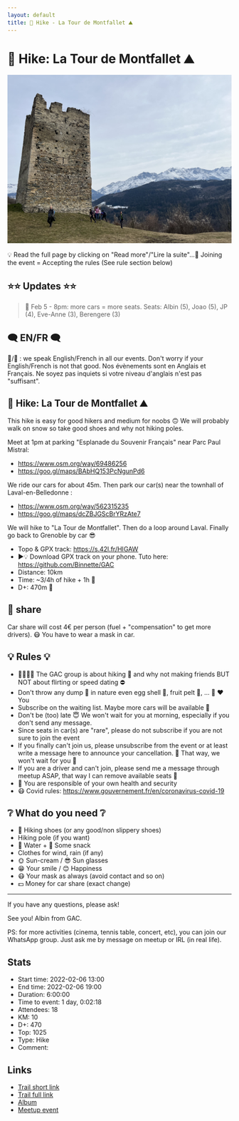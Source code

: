 ```yaml
---
layout: default
title: 🥾 Hike - La Tour de Montfallet ⛰
---
```


# 🥾 Hike: La Tour de Montfallet ⛰

![2022-02-06](../img/orig/2022-02-06.jpg)

💡 Read the full page by clicking on "Read more"/"Lire la suite"...💜
Joining the event = Accepting the rules (See rule section below)

##  ⭐⭐ Updates ⭐⭐ 
> 📅 Feb 5 - 8pm: more cars = more seats. Seats: Albin (5), Joao (5), JP (4), Eve-Anne (3), Berengere (3)

##  🗨️ EN/FR 🗨️ 
🦅/🐓 : we speak English/French in all our events. Don't worry if your English/French is not that good. Nos évènements sont en Anglais et Français. Ne soyez pas inquiets si votre niveau d'anglais n'est pas "suffisant".

##  🥾 Hike: La Tour de Montfallet ⛰ 
This hike is easy for good hikers and medium for noobs 🙃
We will probably walk on snow so take good shoes and why not hiking poles.

Meet at 1pm at parking "Esplanade du Souvenir Français" near Parc Paul Mistral:
- https://www.osm.org/way/69486256
- https://goo.gl/maps/BAbHQ153PcNgunPd6

We ride our cars for about 45m. Then park our car(s) near the townhall of Laval-en-Belledonne :
- https://www.osm.org/way/562315235
- https://goo.gl/maps/dcZBJGScBrYRzAte7

We will hike to "La Tour de Montfallet". Then do a loop around Laval. Finally go back to Grenoble by car 😎

* Topo & GPX track: https://s.42l.fr/HIGAW
* ▶💡 Download GPX track on your phone. Tuto here: https://github.com/Binnette/GAC
* Distance: 10km
* Time: ~3/4h of hike + 1h 🚗
* D+: 470m 🦡

##  🚗 share 
Car share will cost 4€ per person (fuel + "compensation" to get more drivers). 😷 You have to wear a mask in car.

##  💡 Rules 💡 
- 🚶‍♀️🚶‍♂️ The GAC group is about hiking 🥾 and why not making friends BUT NOT about flirting or speed dating ⛔
- Don't throw any dump 🚮 in nature even egg shell 🥚, fruit pelt 🍌, ... 🌳 ❤️ You
- Subscribe on the waiting list. Maybe more cars will be available 🚗
- Don't be (too) late 😇 We won't wait for you at morning, especially if you don't send any message.
- Since seats in car(s) are "rare", please do not subscribe if you are not sure to join the event
- If you finally can't join us, please unsubscribe from the event or at least write a message here to announce your cancellation. 💜 That way, we won't wait for you 💜
- If you are a driver and can't join, please send me a message through meetup ASAP, that way I can remove available seats 🚗
- 💟 You are responsible of your own health and security
- 😷 Covid rules: https://www.gouvernement.fr/en/coronavirus-covid-19

##  ❔ What do you need ❔ 
- 🥾 Hiking shoes (or any good/non slippery shoes)
- Hiking pole (if you want)
- 🧃 Water + 🍫 Some snack
- Clothes for wind, rain (if any)
- 🌞 Sun-cream / 😎 Sun glasses
- 😁 Your smile / 😊 Happiness
- 😷 Your mask as always (avoid contact and so on)
- 💵 Money for car share (exact change)

-----------------------
If you have any questions, please ask!

See you! Albin from GAC.

PS: for more activities (cinema, tennis table, concert, etc), you can join our WhatsApp group. Just ask me by message on meetup or IRL (in real life).

## Stats

- Start time: 2022-02-06 13:00
- End time: 2022-02-06 19:00
- Duration: 6:00:00
- Time to event: 1 day, 0:02:18
- Attendees: 18
- KM: 10
- D+: 470
- Top: 1025
- Type: Hike
- Comment: 

## Links

- [Trail short link](https://s.42l.fr/HIGAW)
- [Trail full link]()
- [Album](https://binnette.github.io/GacImg2022/2022-02-06-🥾-Hike-La-Tour-de-Montfallet-⛰.html)
- [Meetup event](https://www.meetup.com/grenoble-adventure-club-english-french/events/283740630/)
